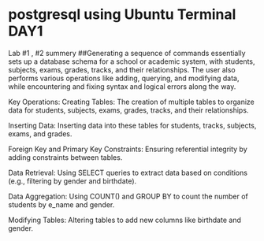 # postgresql using Ubuntu Terminal DAY1

Lab #1 , #2 summery
##Generating a sequence of commands essentially sets up a database schema for a school or academic system, with students, subjects, exams, grades, tracks, and their relationships. The user also performs various operations like adding, querying, and modifying data, while encountering and fixing syntax and logical errors along the way.

Key Operations:
Creating Tables: The creation of multiple tables to organize data for students, subjects, exams, grades, tracks, and their relationships.

Inserting Data: Inserting data into these tables for students, tracks, subjects, exams, and grades.

Foreign Key and Primary Key Constraints: Ensuring referential integrity by adding constraints between tables.

Data Retrieval: Using SELECT queries to extract data based on conditions (e.g., filtering by gender and birthdate).

Data Aggregation: Using COUNT() and GROUP BY to count the number of students by e_name and gender.

Modifying Tables: Altering tables to add new columns like birthdate and gender.
